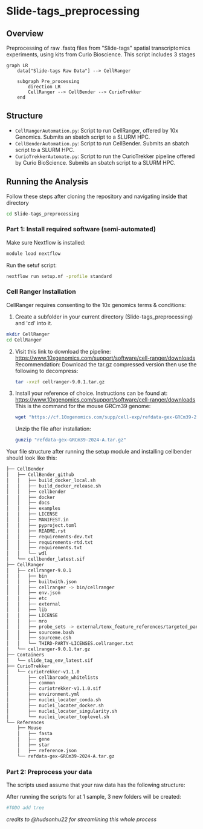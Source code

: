 # Slide-tags_preprocessing

## Overview

Preprocessing of raw .fastq files from "Slide-tags" spatial transcriptomics experiments, using kits from Curio Bioscience.
This script includes 3 stages 

```mermaid
graph LR
    data["Slide-tags Raw Data"] --> CellRanger

    subgraph Pre_processing
        direction LR
        CellRanger --> CellBender --> CurioTrekker
    end
```

## Structure

- `CellRangerAutomation.py`: Script to run CellRanger, offered by 10x Genomics. Submits an sbatch script to a SLURM HPC.  
- `CellBenderAutomation.py`: Script to run CellBender. Submits an sbatch script to a SLURM HPC. 
- `CurioTrekkerAutomate.py`: Script to run the CurioTrekker pipeline offered by Curio BioScience. Submits an sbatch script to a SLURM HPC. 

## Running the Analysis
Follow these steps after cloning the repository and navigating inside that directory

```bash
cd Slide-tags_preprocessing
```

### Part 1:  Install required software (semi-automated)

Make sure Nextflow is installed:
```bash
module load nextflow 
```
Run the setuf script:
```bash
nextflow run setup.nf -profile standard
```

### Cell Ranger Installation
CellRanger requires consenting to the 10x genomics terms & conditions:

1. Create a subfolder in your current directory (Slide-tags_preprocessing) and 'cd' into it.
```bash
mkdir CellRanger
cd CellRanger
```


2. Visit this link to download the pipeline: https://www.10xgenomics.com/support/software/cell-ranger/downloads 
Recommendation: Download the tar.gz compressed version then use the following to decompress:
    ```bash
    tar -xvzf cellranger-9.0.1.tar.gz
    ```

3. Install your reference of choice. Instructions can be found at: https://www.10xgenomics.com/support/software/cell-ranger/downloads
This is the command for the mouse GRCm39 genome:
    ```bash
    wget "https://cf.10xgenomics.com/supp/cell-exp/refdata-gex-GRCm39-2024-A.tar.gz" 
    ```
    Unzip the file after installation: 
    ```bash
    gunzip "refdata-gex-GRCm39-2024-A.tar.gz" 
    ```

Your file structure after running the setup module and installing cellbender should look like this: 

```bash
├── CellBender
│   ├── CellBender_github
│   │   ├── build_docker_local.sh
│   │   ├── build_docker_release.sh
│   │   ├── cellbender
│   │   ├── docker
│   │   ├── docs
│   │   ├── examples
│   │   ├── LICENSE
│   │   ├── MANIFEST.in
│   │   ├── pyproject.toml
│   │   ├── README.rst
│   │   ├── requirements-dev.txt
│   │   ├── requirements-rtd.txt
│   │   ├── requirements.txt
│   │   └── wdl
│   └── cellbender_latest.sif
├── CellRanger
│   ├── cellranger-9.0.1
│   │   ├── bin
│   │   ├── builtwith.json
│   │   ├── cellranger -> bin/cellranger
│   │   ├── env.json
│   │   ├── etc
│   │   ├── external
│   │   ├── lib
│   │   ├── LICENSE
│   │   ├── mro
│   │   ├── probe_sets -> external/tenx_feature_references/targeted_panels
│   │   ├── sourceme.bash
│   │   ├── sourceme.csh
│   │   └── THIRD-PARTY-LICENSES.cellranger.txt
│   └── cellranger-9.0.1.tar.gz
├── Containers
│   └── slide_tag_env_latest.sif
├── CurioTrekker
│   └── curiotrekker-v1.1.0
│       ├── cellbarcode_whitelists
│       ├── common
│       ├── curiotrekker-v1.1.0.sif
│       ├── environment.yml
│       ├── nuclei_locater_conda.sh
│       ├── nuclei_locater_docker.sh
│       ├── nuclei_locater_singularity.sh
│       └── nuclei_locater_toplevel.sh
└── References
    ├── Mouse
    │   ├── fasta
    │   ├── gene
    │   ├── star
    │   ├── reference.json
    └── refdata-gex-GRCm39-2024-A.tar.gz

```

### Part 2: Preprocess your data 
The scripts used assume that your raw data has the following structure: 

After running the scripts for at 1 sample, 3 new folders will be created: 
```bash
#TODO add tree
```


*credits to @hudsonhu22 for streamlining this whole process*
